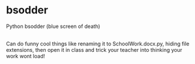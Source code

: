 # bsodder
Python bsodder (blue screen of death)


<br/>Can do funny cool things like renaming it to SchoolWork.docx.py, hiding file extensions, then open it in class and trick your teacher into thinking your work wont load!
